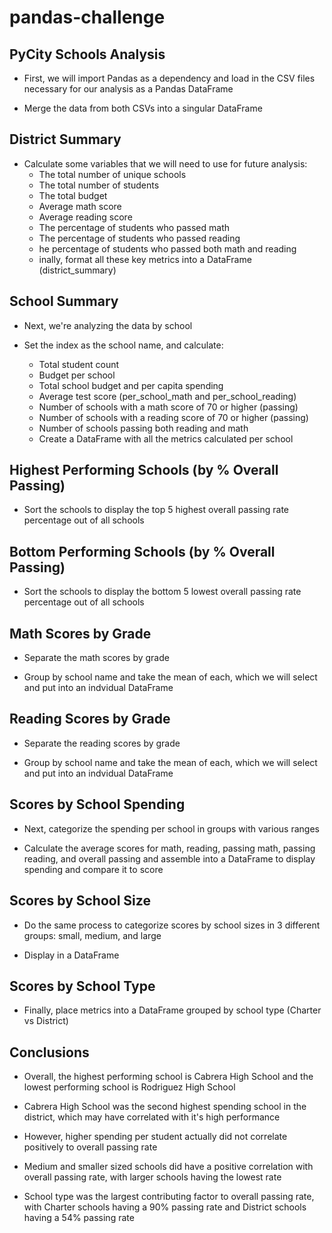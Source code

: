 # pandas-challenge


## PyCity Schools Analysis

* First, we will import Pandas as a dependency and load in the CSV files necessary for our analysis as a Pandas DataFrame

* Merge the data from both CSVs into a singular DataFrame

## District Summary

* Calculate some variables that we will need to use for future analysis:
    * The total number of unique schools
    * The total number of students
    * The total budget
    * Average math score
    * Average reading score 
    * The percentage of students who passed math 
    * The percentage of students who passed reading 
    * he percentage of students who passed both math and reading 
    * inally, format all these key metrics into a DataFrame (district_summary)

## School Summary

* Next, we're analyzing the data by school

* Set the index as the school name, and calculate:
    * Total student count
    * Budget per school
    * Total school budget and per capita spending
    * Average test score (per_school_math and per_school_reading)
    * Number of schools with a math score of 70 or higher (passing)
    * Number of schools with a reading score of 70 or higher (passing)
    * Number of schools passing both reading and math
    * Create a DataFrame with all the metrics calculated per school 
    
## Highest Performing Schools (by % Overall Passing)

* Sort the schools to display the top 5 highest overall passing rate percentage out of all schools 
    
## Bottom Performing Schools (by % Overall Passing)

* Sort the schools to display the bottom 5 lowest overall passing rate percentage out of all schools 
      

## Math Scores by Grade

* Separate the math scores by grade

* Group by school name and take the mean of each, which we will select and put into an indvidual DataFrame

## Reading Scores by Grade

* Separate the reading scores by grade

* Group by school name and take the mean of each, which we will select and put into an indvidual DataFrame

## Scores by School Spending

* Next, categorize the spending per school in groups with various ranges

* Calculate the average scores for math, reading, passing math, passing reading, and overall passing and assemble into a DataFrame to display spending and compare it to score 

## Scores by School Size

* Do the same process to categorize scores by school sizes in 3 different groups: small, medium, and large

* Display in a DataFrame

## Scores by School Type

* Finally, place metrics into a DataFrame grouped by school type (Charter vs District)

## Conclusions

* Overall, the highest performing school is Cabrera High School and the lowest performing school is Rodriguez High School 

* Cabrera High School was the second highest spending school in the district, which may have correlated with it's high performance 

* However, higher spending per student actually did not correlate positively to overall passing rate

* Medium and smaller sized schools did have a positive correlation with overall passing rate, with larger schools having the lowest rate

* School type was the largest contributing factor to overall passing rate, with Charter schools having a 90% passing rate and District schools having a 54% passing rate

    
    
    
    
    
    
